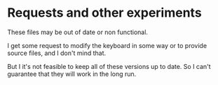 # Requests and other experiments

These files may be out of date or non functional.

I get some request to modify the keyboard in some way or to provide source files, and I don't mind that.

But I it's not feasible to keep all of these versions up to date.
So I can't guarantee that they will work in the long run.